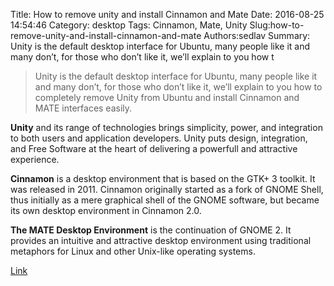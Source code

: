 Title: How to remove unity and install Cinnamon and Mate
Date: 2016-08-25 14:54:46
Category: desktop
Tags: Cinnamon, Mate, Unity
Slug:how-to-remove-unity-and-install-cinnamon-and-mate
Authors:sedlav
Summary: Unity is the default desktop interface for Ubuntu, many people like it and many don’t, for those who don’t like it, we’ll explain to you how t

> Unity is the default desktop interface for Ubuntu, many people like it and many don’t, for those who don’t like it, we’ll explain to you how to completely remove Unity from Ubuntu and install Cinnamon and MATE interfaces easily.

**Unity** and its range of technologies brings simplicity, power, and integration to both users and application developers. Unity puts design, integration, and Free Software at the heart of delivering a powerfull and attractive experience.

**Cinnamon** is a desktop environment that is based on the GTK+ 3 toolkit. It was released in 2011. Cinnamon originally started as a fork of GNOME Shell, thus initially as a mere graphical shell of the GNOME software, but became its own desktop environment in Cinnamon 2.0.

**The MATE Desktop Environment** is the continuation of GNOME 2. It provides an intuitive and attractive desktop environment using traditional metaphors for Linux and other Unix-like operating systems.

[Link](http://www.tecmint.com/remove-unity-install-cinnamon-mate-desktop-in-ubuntu/)
